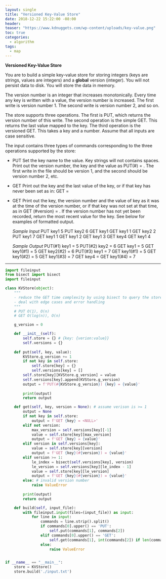 ```yaml
---
layout: single
title: "Versioned Key-Value Store" 
date: 2018-12-22 15:22:00 -08:00
header:
teaser: "https://www.kdnuggets.com/wp-content/uploads/key-value.png"
toc: true
categories:
  - algorithm
tags:
  - map
---
```


**Versioned Key-Value Store**

   You are to build a simple key-value store for storing integers (keys are strings, values are integers)
   and a **global** version (integer). You will not persist data to disk. You will store the data in memory.

   The version number is an integer that increases monotonically. Every time any key is written with a value, 
   the version number is increased. The first write is version number 1. The second write is version number 2, and so on.

   The store supports three operations. The first is PUT, which returns the version number of this write. 
   The second operation is the simple GET. This returns the last value mapped to the key.
   The third operation is the versioned GET. This takes a key and a number. Assume that all inputs are case sensitive.

The input contains three types of commands corresponding to the three operations supported by the store:

- PUT <key> <value>
  Set the key name to the value. Key strings will not contains spaces. Print out the version number, 
  the key and the value as PUT(#<version number>) <key> = <value>. 
  The first write in the file should be version 1, and the second should be version number 2, etc.

- GET <key>
  Print out the key and the last value of the key, or <NULL> if that key has never been set as in: GET <key> = <value>

- GET <key> <version number>
  Print out the key, the version number and the value of key as it was at the time of the version number, 
  or <NULL> if that key was not set at that time, as in GET <key>(#version) = <value>.
  If the version number has not yet been recorded, return the most recent value for the key. 
  See below for examples of formatted output.

  *Sample Input*
   PUT key1 5
   PUT key2 6
   GET key1
   GET key1 1
   GET key2 2
   PUT key1 7
   GET key1 1
   GET key1 2
   GET key1 3
   GET key4
   GET key1 4

  *Sample Output*
   PUT(#1) key1 = 5
   PUT(#2) key2 = 6
   GET key1 = 5
   GET key1(#1) = 5
   GET key2(#2) = 6
   PUT(#3) key1 = 7
   GET key1(#1) = 5
   GET key1(#2) = 5
   GET key1(#3) = 7
   GET key4 = <NULL>
   GET key1(#4) = 7

---

```python
import fileinput
from bisect import bisect
import fileinput

class KVStore(object):
    """
    - reduce the GET time complexity by using bisect to query the stored versions (sorted list)
    - deal with edge cases and error handling
    """
    # PUT O(1), O(n)
    # GET O(log(n)), O(n)

    g_version = 0

    def __init__(self):
        self.store = {} # {key: {verion:value}}
        self.versions = {}
    
    def put(self, key, value):
        KVStore.g_version += 1
        if not key in self.store:
            self.store[key] = {}
            self.versions[key] = [] 
        self.store[key][KVStore.g_version] = value
        self.versions[key].append(KVStore.g_version)
        output = f'PUT(#{KVStore.g_version}) {key} = {value}'
        
        print(output)
        return output

    def get(self, key, version = None): # assume verison is >= 1
        output = None
        if not key in self.store:
            output = f'GET {key} = <NULL>'
        elif not version:
            max_version = self.versions[key][-1]
            value = self.store[key][max_version]
            output = f'GET {key} = {value}'
        elif version in self.versions[key]:
            value = self.store[key][version]
            output = f'GET {key}(#{version}) = {value}'
        elif version >= 1:
            le_index = bisect(self.versions[key], version)
            le_version = self.versions[key][le_index - 1]
            value = self.store[key][le_version]
            output = f'GET {key}(#{version}) = {value}'
        else: # invalid version number
            raise ValueError
        
        print(output)
        return output

    def build(self, input_file):
        with fileinput.input(files=(input_file)) as input:
            for line in input:
                commands = line.strip().split()
                if commands[0].upper() == 'PUT':
                    self.put(commands[1], commands[2])
                elif commands[0].upper() == 'GET':
                    self.get(commands[1], int(commands[2]) if len(commands) > 2 else None)
                else:
                    raise ValueError 


if __name__ == "__main__":
    store = KVStore()
    store.build('./input.txt')

```
